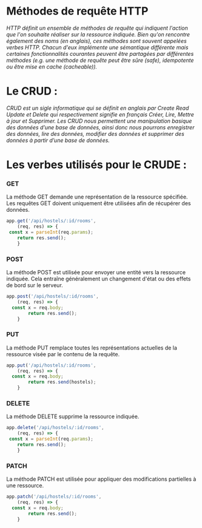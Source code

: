 # Méthodes de requête HTTP

_HTTP définit un ensemble de méthodes de requête qui indiquent l'action que l'on souhaite réaliser sur la ressource indiquée. Bien qu'on rencontre également des noms (en anglais), ces méthodes sont souvent appelées verbes HTTP. Chacun d'eux implémente une sémantique différente mais certaines fonctionnalités courantes peuvent être partagées par différentes méthodes (e.g. une méthode de requête peut être sûre (safe), idempotente ou être mise en cache (cacheable))._

# Le CRUD :

_CRUD est un sigle informatique qui se définit en anglais par Create Read Update et Delete qui respectivement signifie en français Créer, Lire, Mettre à jour et Supprimer. Les CRUD nous permettent une manipulation basique des données d’une base de données, ainsi donc nous pourrons enregistrer des données, lire des données,
modifier des données et supprimer des données à partir d’une base de données._

# Les verbes utilisés pour le CRUDE :

### GET
La méthode GET demande une représentation de la ressource spécifiée. Les requêtes GET doivent uniquement être utilisées afin de récupérer des données.

````js
app.get('/api/hostels/:id/rooms',
    (req, res) => {
 const x = parseInt(req.params);
    return res.send();
    }
````

### POST
La méthode POST est utilisée pour envoyer une entité vers la ressource indiquée. Cela  entraîne généralement un changement d'état ou des effets de bord sur le serveur.

````js
app.post('/api/hostels/:id/rooms',
    (req, res) => {
  const x = req.body;
        return res.send();
    }
````

### PUT
La méthode PUT remplace toutes les représentations actuelles de la ressource visée par le contenu de la requête.

````js
app.put('/api/hostels/:id/rooms',
    (req, res) => {
  const x = req.body;
        return res.send(hostels);
    }
````

### DELETE
La méthode DELETE supprime la ressource indiquée.

````js
app.delete('/api/hostels/:id/rooms',
    (req, res) => {
 const x = parseInt(req.params);
    return res.send();
    }
````

### PATCH
La méthode PATCH est utilisée pour appliquer des modifications partielles à une ressource.

````js
app.patch('/api/hostels/:id/rooms',
    (req, res) => {
  const x = req.body;
        return res.send();
    }
````

